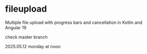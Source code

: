# fileupload
Multiple file upload with progress bars and cancellation in Kotlin and Angular 19

check master branch

2025.05.12 monday at noon
